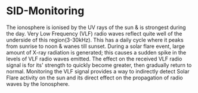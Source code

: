 # SID-Monitoring
The ionosphere is ionised by the UV rays of the sun & is strongest during the day. Very Low Frequency (VLF) radio waves reflect quite well of the underside of this region(3-30kHz). This has a daily cycle where it peaks from sunrise to noon & wanes till sunset. During a solar flare event, large amount of X-ray radiation is generated; this causes a sudden spike in the levels of VLF radio waves emitted. The effect on the received VLF radio signal is for its' strength to quickly become greater, then gradually return to normal. Monitoring the VLF signal provides a way to indirectly detect Solar Flare activity on the sun and its direct effect on the propagation of radio waves by the Ionosphere.


